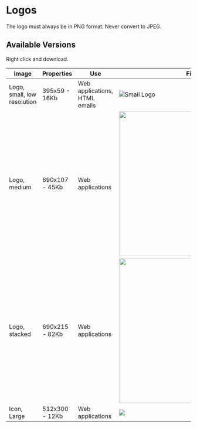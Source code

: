 # Logos

The logo must always be in PNG format. Never convert to JPEG.

## Available Versions

Right click and download.

| Image                       | Properties      | Use                                       | File                              |
| --------------------------- | --------------- | ----------------------------------------- | --------------------------------- |
| Logo, small, low resolution | 395x59 - 16Kb   | Web applications, HTML emails             | ![Small Logo][logo-small]         |
| Logo, medium                | 690x107 - 45Kb | Web applications                          | <img src="https://cloud.githubusercontent.com/assets/64749/18696466/b7d869c4-7ffc-11e6-9e59-468c5d301e93.png" width="395"> |
| Logo, stacked               | 690x215 - 82Kb  | Web applications                          | <img src="https://cloud.githubusercontent.com/assets/64749/18696452/9daecd72-7ffc-11e6-9c73-e25c4c251cf8.png" width="395">        |
| Icon, Large                 | 512x300 - 12Kb  | Web applications                          | <img src="https://cloud.githubusercontent.com/assets/64749/18696451/99eeb440-7ffc-11e6-8cab-905a8ea27fb6.png" with="395"> |




[logo-small]: https://cloud.githubusercontent.com/assets/64749/18695653/a607666a-7ff6-11e6-8c7d-e80d728a961e.png
